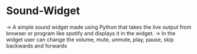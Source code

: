 # Sound-Widget

-> A simple sound widget made using Python that takes the live output from browser or program like spotify and displays it in the widget.
-> In the widget user can change the volume, mute, unmute, play, pause, skip backwards and forwards